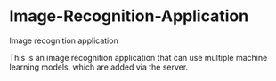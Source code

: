 # Image-Recognition-Application
Image recognition application

This is an image recognition application that can use multiple machine learning models, which are added via the server.
